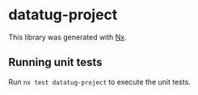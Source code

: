 # datatug-project

This library was generated with [Nx](https://nx.dev).

## Running unit tests

Run `nx test datatug-project` to execute the unit tests.
